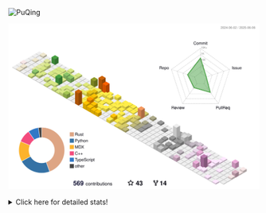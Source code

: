 ![PuQing](https://user-images.githubusercontent.com/27223114/171565019-9a56fae6-b08b-421f-99db-7e830da42371.png)

![](./profile-3d-contrib/profile-season-animate.svg)

<details>
<summary>Click here for detailed stats!</summary>

<!--START_SECTION:waka-->
![Lines of code](https://img.shields.io/badge/From%20Hello%20World%20I%27ve%20Written-2.0%20million%20lines%20of%20code-blue)

**🐱 My GitHub Data** 

> 📦 445.8 kB Used in GitHub's Storage 
 > 
> 🏆 200 Contributions in the Year 2025
 > 
> 🚫 Not Opted to Hire
 > 
> 📜 35 Public Repositories 
 > 
> 🔑 34 Private Repositories 
 > 
**I'm an Early 🐤** 

```text
🌞 Morning                867 commits         ███░░░░░░░░░░░░░░░░░░░░░░   10.03 % 
🌆 Daytime                3711 commits        ███████████░░░░░░░░░░░░░░   42.91 % 
🌃 Evening                1935 commits        ██████░░░░░░░░░░░░░░░░░░░   22.38 % 
🌙 Night                  2135 commits        ██████░░░░░░░░░░░░░░░░░░░   24.69 % 
```


📊 **This Week I Spent My Time On** 

```text
💬 Programming Languages: 
Other                    15 hrs 50 mins      ████████████░░░░░░░░░░░░░   46.88 % 
Python                   6 hrs 49 mins       █████░░░░░░░░░░░░░░░░░░░░   20.21 % 
Typst                    3 hrs 26 mins       ███░░░░░░░░░░░░░░░░░░░░░░   10.17 % 
TypeScript               1 hr 51 mins        █░░░░░░░░░░░░░░░░░░░░░░░░   05.50 % 
CSV                      1 hr 50 mins        █░░░░░░░░░░░░░░░░░░░░░░░░   05.44 % 

🔥 Editors: 
VS Code                  15 hrs 4 mins       ███████████░░░░░░░░░░░░░░   44.64 % 
Arc                      11 hrs 2 mins       ████████░░░░░░░░░░░░░░░░░   32.71 % 
Ghostty                  4 hrs 53 mins       ████░░░░░░░░░░░░░░░░░░░░░   14.47 % 
Telegram                 1 hr 20 mins        █░░░░░░░░░░░░░░░░░░░░░░░░   03.97 % 
NetEaseMusic             1 hr 9 mins         █░░░░░░░░░░░░░░░░░░░░░░░░   03.45 % 

💻 Operating System: 
Mac                      18 hrs 57 mins      ██████████████░░░░░░░░░░░   56.14 % 
WSL                      11 hrs 48 mins      █████████░░░░░░░░░░░░░░░░   34.97 % 
Linux                    3 hrs               ██░░░░░░░░░░░░░░░░░░░░░░░   08.90 % 
```


<!--END_SECTION:waka-->
</details>
